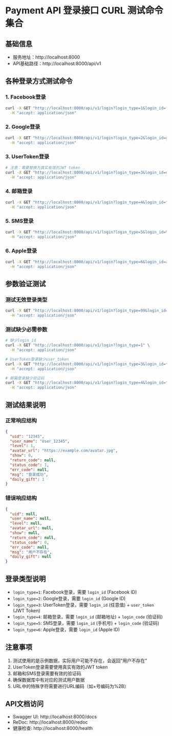 # Payment API 登录接口 CURL 测试命令集合

## 基础信息
- 服务地址：http://localhost:8000
- API基础路径：http://localhost:8000/api/v1

## 各种登录方式测试命令

### 1. Facebook登录
```bash
curl -X GET "http://localhost:8000/api/v1/login?login_type=1&login_id=facebook_test_id_12345" \
  -H "accept: application/json"
```

### 2. Google登录
```bash
curl -X GET "http://localhost:8000/api/v1/login?login_type=2&login_id=google_test_id_67890" \
  -H "accept: application/json"
```

### 3. UserToken登录
```bash
# 注意：需要替换为真实有效的JWT token
curl -X GET "http://localhost:8000/api/v1/login?login_type=3&login_id=dummy&user_token=eyJ0eXAiOiJKV1QiLCJhbGciOiJIUzI1NiJ9.eyJ1c2VyX2lkIjoxMjM0NSwidGVzdCI6dHJ1ZSwiaWF0IjoxNjk5OTk5OTk5LCJleHAiOjE3MDAwMDM1OTl9.test_signature" \
  -H "accept: application/json"
```

### 4. 邮箱登录
```bash
curl -X GET "http://localhost:8000/api/v1/login?login_type=4&login_id=test@example.com&login_code=123456" \
  -H "accept: application/json"
```

### 5. SMS登录
```bash
curl -X GET "http://localhost:8000/api/v1/login?login_type=5&login_id=%2B1234567890&login_code=654321" \
  -H "accept: application/json"
```

### 6. Apple登录
```bash
curl -X GET "http://localhost:8000/api/v1/login?login_type=6&login_id=apple_test_id_99999" \
  -H "accept: application/json"
```

## 参数验证测试

### 测试无效登录类型
```bash
curl -X GET "http://localhost:8000/api/v1/login?login_type=99&login_id=test" \
  -H "accept: application/json"
```

### 测试缺少必需参数
```bash
# 缺少login_id
curl -X GET "http://localhost:8000/api/v1/login?login_type=1" \
  -H "accept: application/json"

# UserToken登录缺少user_token
curl -X GET "http://localhost:8000/api/v1/login?login_type=3&login_id=test" \
  -H "accept: application/json"

# 邮箱登录缺少验证码
curl -X GET "http://localhost:8000/api/v1/login?login_type=4&login_id=test@example.com" \
  -H "accept: application/json"
```

## 测试结果说明

### 正常响应结构
```json
{
  "uid": "12345",
  "user_name": "User_12345",
  "level": 1,
  "avatar_url": "https://example.com/avatar.jpg",
  "show": 0,
  "return_code": null,
  "status_code": 1,
  "err_code": null,
  "msg": "登录成功",
  "daily_gift": 1
}
```

### 错误响应结构
```json
{
  "uid": null,
  "user_name": null,
  "level": null,
  "avatar_url": null,
  "show": null,
  "return_code": null,
  "status_code": 0,
  "err_code": null,
  "msg": "用户不存在",
  "daily_gift": null
}
```

## 登录类型说明
- `login_type=1`: Facebook登录，需要 `login_id` (Facebook ID)
- `login_type=2`: Google登录，需要 `login_id` (Google ID)
- `login_type=3`: UserToken登录，需要 `login_id` (任意值) + `user_token` (JWT Token)
- `login_type=4`: 邮箱登录，需要 `login_id` (邮箱地址) + `login_code` (验证码)
- `login_type=5`: SMS登录，需要 `login_id` (手机号) + `login_code` (验证码)
- `login_type=6`: Apple登录，需要 `login_id` (Apple ID)

## 注意事项
1. 测试使用的是示例数据，实际用户可能不存在，会返回"用户不存在"
2. UserToken登录需要使用真实有效的JWT token
3. 邮箱和SMS登录需要有效的验证码
4. 确保数据库中有对应的测试用户数据
5. URL中的特殊字符需要进行URL编码（如+号编码为%2B）

## API文档访问
- Swagger UI: http://localhost:8000/docs
- ReDoc: http://localhost:8000/redoc
- 健康检查: http://localhost:8000/health